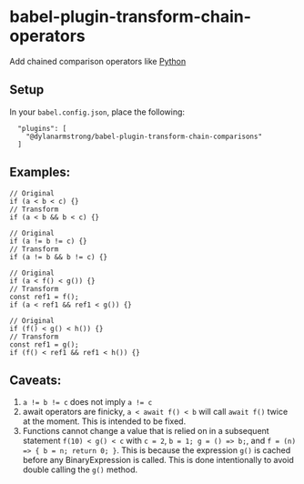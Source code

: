 # babel-plugin-transform-chain-operators

Add chained comparison operators like
[Python](https://docs.python.org/c/reference/expressions.html#comparisons)

## Setup

In your `babel.config.json`, place the following:

```
  "plugins": [
    "@dylanarmstrong/babel-plugin-transform-chain-comparisons"
  ]
```

## Examples:
```
// Original
if (a < b < c) {}
// Transform
if (a < b && b < c) {}

// Original
if (a != b != c) {}
// Transform
if (a != b && b != c) {}

// Original
if (a < f() < g()) {}
// Transform
const ref1 = f();
if (a < ref1 && ref1 < g()) {}

// Original
if (f() < g() < h()) {}
// Transform
const ref1 = g();
if (f() < ref1 && ref1 < h()) {}
```

## Caveats:
1. `a != b != c` does not imply `a != c`
2. await operators are finicky, `a < await f() < b` will call `await f()` twice
   at the moment. This is intended to be fixed.
3. Functions cannot change a value that is relied on in a subsequent statement
  `f(10) < g() < c` with `c = 2`, `b = 1; g = () => b;`, and
  `f = (n) => { b = n; return 0; }`.
   This is because the expression `g()` is cached before any BinaryExpression
   is called. This is done intentionally to avoid double calling the `g()`
   method.
